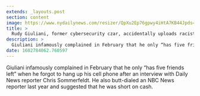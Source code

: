 ```yaml
--- 
extends: _layouts.post 
section: content 
image: https://www.nydailynews.com/resizer/QpXu2Ep76gpwy4iHtA7KB44Jpds=/1200x0/top/cloudfront-us-east-1.images.arcpublishing.com/tronc/4QT6NWIFKBCZJN44EQJCJMZ45I.jpg 
title: > 
  Rudy Giuliani, former cybersecurity czar, accidentally uploads racist video to personal YouTube channel: reports 
description: > 
  Giuliani infamously complained in February that he only “has five friends left” when he forgot to hang up his cell phone after an interview with Daily News reporter Chris Sommerfeldt.He also butt-dialed an NBC News reporter last year and suggested that he was short on cash. 
date: 1602784062.760597 
--- 
```

Giuliani infamously complained in February that he only “has five friends left” when he forgot to hang up his cell phone after an interview with Daily News reporter Chris Sommerfeldt. He also butt-dialed an NBC News reporter last year and suggested that he was short on cash.